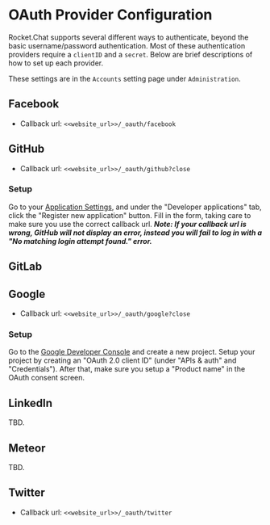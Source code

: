 # OAuth Provider Configuration

Rocket.Chat supports several different ways to authenticate, beyond the basic username/password authentication. Most of these authentication providers require a `clientID` and a `secret`. Below are brief descriptions of how to set up each provider.

These settings are in the `Accounts` setting page under `Administration`.

## Facebook

* Callback url: `<<website_url>>/_oauth/facebook`

## GitHub

* Callback url: `<<website_url>>/_oauth/github?close`

### Setup

Go to your [Application Settings](https://github.com/settings/applications), and under the "Developer applications" tab, click the "Register new application" button. Fill in the form, taking care to make sure you use the correct callback url. _**Note: If your callback url is wrong, GitHub will not display an error, instead you will fail to log in with a "No matching login attempt found." error.**_

## GitLab

## Google

* Callback url: `<<website_url>>/_oauth/google?close`

### Setup

Go to the [Google Developer Console](https://console.developers.google.com) and create a new project. Setup your project by creating an "OAuth 2.0 client ID" (under "APIs & auth" and "Credentials"). After that, make sure you setup a "Product name" in the OAuth consent screen.

## LinkedIn

TBD.

## Meteor

TBD.

## Twitter

* Callback url: `<<website_url>>/_oauth/twitter`
